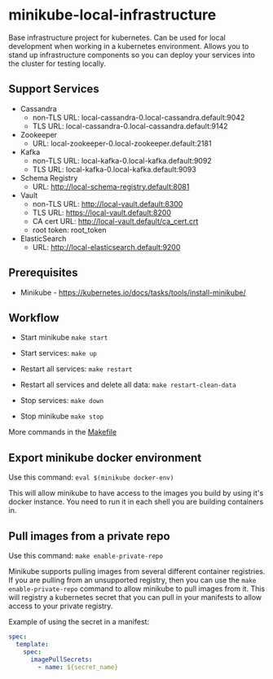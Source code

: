 # minikube-local-infrastructure

Base infrastructure project for kubernetes. Can be used for local development when 
working in a kubernetes environment. Allows you to stand up infrastructure components 
so you can deploy your services into the cluster for testing locally.

## Support Services

- Cassandra 
    - non-TLS URL: local-cassandra-0.local-cassandra.default:9042
    - TLS URL: local-cassandra-0.local-cassandra.default:9142
- Zookeeper 
    - URL: local-zookeeper-0.local-zookeeper.default:2181
- Kafka 
    - non-TLS URL: local-kafka-0.local-kafka.default:9092
    - TLS URL: local-kafka-0.local-kafka.default:9093
- Schema Registry 
    - URL: http://local-schema-registry.default:8081
- Vault 
    - non-TLS URL: http://local-vault.default:8300
    - TLS URL: https://local-vault.default:8200
    - CA cert URL: http://local-vault.default/ca_cert.crt
    - root token: root_token
- ElasticSearch 
    - URL: http://local-elasticsearch.default:9200

## Prerequisites

- Minikube - https://kubernetes.io/docs/tasks/tools/install-minikube/

## Workflow

- Start minikube `make start`

- Start services: `make up`

- Restart all services: `make restart`

- Restart all services and delete all data: `make restart-clean-data`

- Stop services: `make down`

- Stop minikube `make stop`

More commands in the [Makefile](Makefile)

## Export minikube docker environment

Use this command: `eval $(minikube docker-env)`

This will allow minikube to have access to the images you build by using it's docker instance.
You need to run it in each shell you are building containers in.

## Pull images from a private repo

Use this command: `make enable-private-repo`

Minikube supports pulling images from several different container registries. If you are pulling 
from an unsupported registry, then you can use the `make enable-private-repo` command to allow 
minikube to pull images from it. This will registry a kubernetes secret that you can pull in your
manifests to allow access to your private registry.

Example of using the secret in a manifest:
```yaml
spec:
  template:
    spec:
      imagePullSecrets:
        - name: ${secret_name}
```
